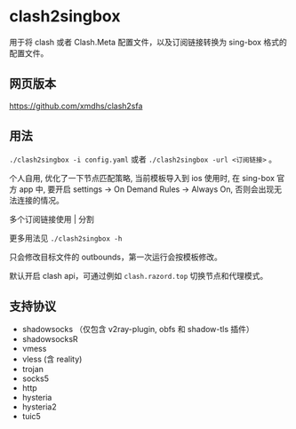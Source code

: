 # clash2singbox
用于将 clash 或者 Clash.Meta 配置文件，以及订阅链接转换为 sing-box 格式的配置文件。

## 网页版本
https://github.com/xmdhs/clash2sfa

## 用法
`./clash2singbox -i config.yaml` 或者 `./clash2singbox -url <订阅链接>` 。

个人自用, 优化了一下节点匹配策略, 当前模板导入到 ios 使用时, 在 sing-box 官方 app 中, 要开启 settings -> On Demand Rules -> Always On, 否则会出现无法连接的情况。

多个订阅链接使用 | 分割

更多用法见 `./clash2singbox -h`

只会修改目标文件的 outbounds，第一次运行会按模板修改。

默认开启 clash api，可通过例如 `clash.razord.top` 切换节点和代理模式。

## 支持协议
- shadowsocks （仅包含 v2ray-plugin, obfs 和 shadow-tls 插件）
- shadowsocksR
- vmess
- vless (含 reality)
- trojan
- socks5
- http
- hysteria
- hysteria2
- tuic5
